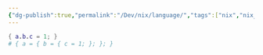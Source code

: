 ```yaml
---
{"dg-publish":true,"permalink":"/Dev/nix/language/","tags":["nix","nix_flake"]}
---
```





```nix
{ a.b.c = 1; }
# { a = { b = { c = 1; }; }; }


```